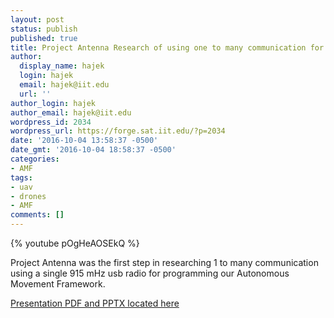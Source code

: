 ```yaml
---
layout: post
status: publish
published: true
title: Project Antenna Research of using one to many communication for autonomous uavs
author:
  display_name: hajek
  login: hajek
  email: hajek@iit.edu
  url: ''
author_login: hajek
author_email: hajek@iit.edu
wordpress_id: 2034
wordpress_url: https://forge.sat.iit.edu/?p=2034
date: '2016-10-04 13:58:37 -0500'
date_gmt: '2016-10-04 18:58:37 -0500'
categories:
- AMF
tags:
- uav
- drones
- AMF
comments: []
---
```


{% youtube pOgHeAOSEkQ %}

Project Antenna was the first step in researching 1 to many communication using a single 915 mHz usb radio for programming our Autonomous Movement Framework.

[Presentation PDF and PPTX located here](https://1drv.ms/f/s!ArK8DobLdEGXmIwYIS3z9f8EZKwTpw)
